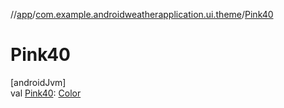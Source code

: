 //[app](../../index.md)/[com.example.androidweatherapplication.ui.theme](index.md)/[Pink40](-pink40.md)

# Pink40

[androidJvm]\
val [Pink40](-pink40.md): [Color](https://developer.android.com/reference/kotlin/androidx/compose/ui/graphics/Color.html)
